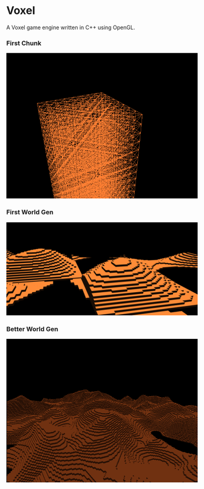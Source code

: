 # Voxel

A Voxel game engine written in C++ using OpenGL.

### First Chunk

![alt text](https://github.com/RevsRev/Voxel/blob/main/doc/img/first_chunk.png "First Chunk")

### First World Gen

![alt text](https://github.com/RevsRev/Voxel/blob/main/doc/img/first_world_gen.png "First World Gen")

### Better World Gen

![alt text](https://github.com/RevsRev/Voxel/blob/main/doc/img/better_world_gen.png "Better World Gen")